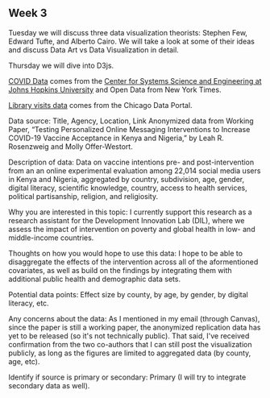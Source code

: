 ## Week 3

Tuesday we will discuss three data visualization theorists: Stephen Few, Edward Tufte, and Alberto Cairo. We will take a look at some of their ideas and discuss Data Art vs Data Visualization in detail.

Thursday we will dive into D3js.

<a href="covid.csv">COVID Data</a> comes from the <a href="https://coronavirus.jhu.edu/map.html">Center for Systems Science and Engineering at Johns Hopkins University</a> and Open Data from New York Times.

<a href="library_visits_jan22.csv">Library visits data</a> comes from the Chicago Data Portal.

Data source: Title, Agency, Location, Link
Anonymized data from Working Paper, “Testing Personalized Online Messaging Interventions to Increase COVID-19 Vaccine Acceptance in Kenya and Nigeria,” by Leah R. Rosenzweig and Molly Offer-Westort.

Description of data:
Data on vaccine intentions pre- and post-intervention from an an online experimental evaluation among 22,014 social media users in Kenya and Nigeria, aggregated by country, subdivision, age, gender, digital literacy, scientific knowledge, country, access to health services, political partisanship, religion, and religiosity.

Why you are interested in this topic:
I currently support this research as a research assistant for the Development Innovation Lab (DIL), where we assess the impact of intervention on poverty and global health in low- and middle-income countries.

Thoughts on how you would hope to use this data:
I hope to be able to disaggregate the effects of the intervention across all of the aformentioned covariates, as well as build on the findings by integrating them with additional public health and demographic data sets.

Potential data points:
Effect size by county, by age, by gender, by digital literacy, etc.

Any concerns about the data:
As I mentioned in my email (through Canvas), since the paper is still a working paper, the anonymized replication data has yet to be released (so it's not technically public). That said, I've received confirmation from the two co-authors that I can still post the visualization publicly, as long as the figures are limited to aggregated data (by county, age, etc). 

Identify if source is primary or secondary:
Primary (I will try to integrate secondary data as well).


